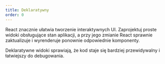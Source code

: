 ```yaml
---
title: Deklaratywny
order: 0
---
```


React znacznie ułatwia tworzenie interaktywnych UI. Zaprojektuj proste widoki obsługujące stan aplikacji, a przy jego zmianie React sprawnie zaktualizuje i wyrenderuje ponownie odpowiednie komponenty.

Deklaratywne widoki sprawiają, że kod staje się bardziej przewidywalny i łatwiejszy do debugowania.
